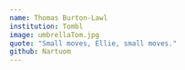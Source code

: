```yaml
---
name: Thomas Burton-Lawl
institution: Tombl
image: umbrellaTom.jpg
quote: "Small moves, Ellie, small moves."
github: Nartuom
---
```

